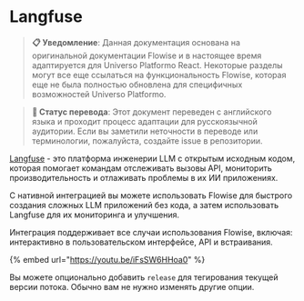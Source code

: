 # Langfuse

> **📋 Уведомление**: Данная документация основана на оригинальной документации Flowise и в настоящее время адаптируется для Universo Platformo React. Некоторые разделы могут все еще ссылаться на функциональность Flowise, которая еще не была полностью обновлена для специфичных возможностей Universo Platformo.

> **🔄 Статус перевода**: Этот документ переведен с английского языка и проходит процесс адаптации для русскоязычной аудитории. Если вы заметили неточности в переводе или терминологии, пожалуйста, создайте issue в репозитории.

[Langfuse](https://langfuse.com) - это платформа инженерии LLM с открытым исходным кодом, которая помогает командам отслеживать вызовы API, мониторить производительность и отлаживать проблемы в их ИИ приложениях.

С нативной интеграцией вы можете использовать Flowise для быстрого создания сложных LLM приложений без кода, а затем использовать Langfuse для их мониторинга и улучшения.

Интеграция поддерживает все случаи использования Flowise, включая: интерактивно в пользовательском интерфейсе, API и встраивания.

{% embed url="https://youtu.be/iFsSW6HHoa0" %}

Вы можете опционально добавить `release` для тегирования текущей версии потока. Обычно вам не нужно изменять другие опции.
